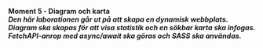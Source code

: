 **Moment 5 - Diagram och karta**<br>
***Den här laborationen går ut på att skapa en dynamisk webbplats.<br>
Diagram ska skapas för att visa statistik och en sökbar karta ska infogas.<br>
FetchAPI-anrop med async/await ska göras och SASS ska användas.***

